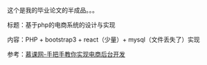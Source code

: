 这个是我的毕业论文的半成品。。。

标题：基于php的电商系统的设计与实现

内容：PHP + bootstrap3 + react（少量）+ mysql（文件丢失了）实现

参考：[慕课网-手把手教你实现电商后台开发](http://www.imooc.com/learn/148)
